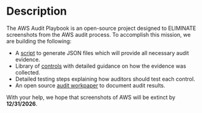 # Description
The AWS Audit Playbook is an open-source project designed to ELIMINATE screenshots from the AWS audit process. To accomplish this mission, we are building the following:
- A [script](./gatherAwsEvidence.py) to generate JSON files which will provide all necessary audit evidence.
- Library of [controls](./controls/) with detailed guidance on how the evidence was collected.
- Detailed testing steps explaining how auditors should test each control.
- An open source [audit workpaper](https://docs.google.com/spreadsheets/d/1bGfbXUTSzVCSGCWn7UtG6QN4wWeEKdrubygcCuDDjbI/edit?usp=sharing) to document audit results.

With your help, we hope that screenshots of AWS will be extinct by **12/31/2026**.
